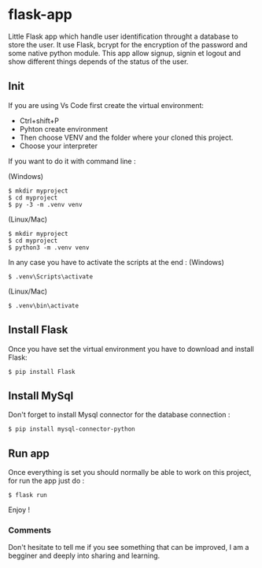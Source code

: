 # flask-app
Little Flask app which handle user identification throught a database to store the user. It use Flask, bcrypt for the encryption of the password and some native python module.
This app allow signup, signin et logout and show different things depends of the status of the user.

## Init
If you are using Vs Code first create the virtual environment:
* Ctrl+shift+P
* Pyhton create environment
* Then choose VENV and the folder where your cloned this project.
* Choose your interpreter

If you want to do it with command line :

(Windows)
```console
$ mkdir myproject
$ cd myproject
$ py -3 -m .venv venv
```
(Linux/Mac)
```console
$ mkdir myproject
$ cd myproject
$ python3 -m .venv venv
```

In any case you have to activate the scripts at the end :
(Windows)
```console
$ .venv\Scripts\activate
```
(Linux/Mac)
```console
$ .venv\bin\activate
```

## Install Flask
Once you have set the virtual environment you have to download and install Flask:
```console
$ pip install Flask
```
## Install MySql
Don't forget to install Mysql connector for the database connection :

```console
$ pip install mysql-connector-python
```
## Run app

Once everything is set you should normally be able to work on this project, for run the app just do :

```console
$ flask run
```

Enjoy !

### Comments
Don't hesitate to tell me if you see something that can be improved, I am a begginer and deeply into sharing and learning. 
